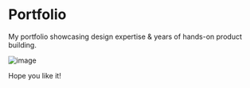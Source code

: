 # Portfolio
My portfolio showcasing design expertise &amp; years of hands-on product building. 

![image](https://github.com/user-attachments/assets/d59108ac-4555-4a8a-b9e0-ef2293c55c70)

Hope you like it!
